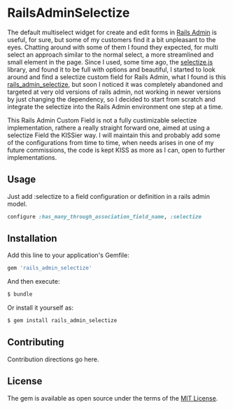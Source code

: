 # RailsAdminSelectize
The default multiselect widget for create and edit forms in [Rails Admin](https://github.com/sferik/rails_admin) is useful, for sure, but some of my customers find it a bit unpleasant to the eyes. Chatting around with some of them I found they expected, for multi select an approach similar to the normal select, a more streamlined and small element in the page.
Since I used, some time ago, the [selectize.js](https://selectize.github.io/selectize.js/) library, and found it to be full with options and beautiful, I started to look around and find a selectize custom field for Rails Admin, what I found is this [rails_admin_selectize](https://github.com/glyph-fr/rails_admin_selectize), but soon I noticed it was completely abandoned and targeted at very old versions of rails admin, not working in newer versions by just changing the dependency, so I decided to start from scratch and integrate the selectize into the Rails Admin environment one step at a time.

This Rails Admin Custom Field is not a fully custimizable selectize implementation, rathere a really straight forward one, aimed at using a selectize Field the KISSier way. I will maintain this and probably add some of the configurations from time to time, when needs arises in one of my future commissions, the code is kept KISS as more as I can, open to further implementations.

## Usage
Just add :selectize to a field configuration or definition in a rails admin model.

```ruby
configure :has_many_through_association_field_name, :selectize
```

## Installation
Add this line to your application's Gemfile:

```ruby
gem 'rails_admin_selectize'
```

And then execute:
```bash
$ bundle
```

Or install it yourself as:
```bash
$ gem install rails_admin_selectize
```

## Contributing
Contribution directions go here.

## License
The gem is available as open source under the terms of the [MIT License](https://opensource.org/licenses/MIT).
